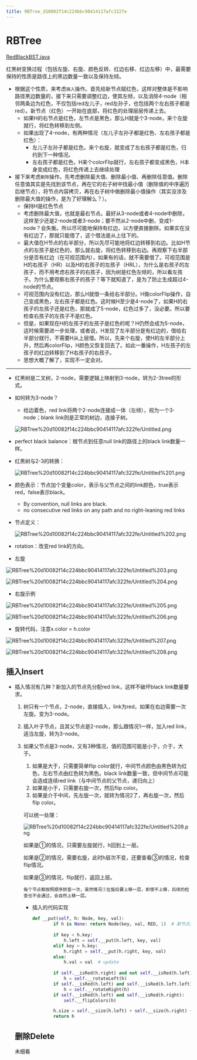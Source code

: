 ```yaml
---
title: RBTree_d10082f14c224bbc90414117afc322fe
---
```


# RBTree

[RedBlackBST.java](https://algs4.cs.princeton.edu/code/edu/princeton/cs/algs4/RedBlackBST.java.html)

红黑树变换过程（包括左旋、右旋、颜色反转、红边右移、红边左移）中，最需要保持的性质是路径上的黑边数量一致以及保持左倾。

- 根据这个性质，来考虑`插入`操作。首先给新节点赋红色，这样对整体是不影响路径黑边数量的，接下来只需要调整红边，使其左倾，以及消除4-node（相邻两条边为红色，不仅包括red左儿子，red左孙子，也包括两个左右孩子都是red）。新节点（红色）一开始在底部，将红色的处理层层传递上去。
    - 如果H的右节点是红色，左节点是黑色，那么H就是个3-node，来个左旋就行，将红色转移到左侧。
    - 如果出现了4-node，有两种情况（左儿子左孙子都是红色、左右孩子都是红色）：
        - 左儿子左孙子都是红色，来个右旋，就变成了左右孩子都是红色，归约到下一种情况。
        - 左右孩子都是红色，H来个colorFlip就行，左右孩子都变成黑色，H本身变成红色，将红色传递上去继续处理
- 接下来考虑`删除`操作。先考虑删除最大值、删除最小值、再删除任意值。删除任意值其实是先找到该节点，再在它的右子树中找最小值（删除值的中序遍历后继节点），将节点内容拷贝，再在右子树中做删除最小值操作（其实没涉及删除最大值的操作，是为了好理解么？）。
    - 保持H是红色节点
    - 考虑删除最大值，也就是最右节点。最好从3-node或者4-node中删除，这样至少还是2-node或者3-node；要不然从2-node中删，变成1-node？会失衡。所以尽可能地保持有红边，以方便直接删除。如果实在没有红边了，那就只能借了，这个借法是从上往下的。
    - 最大值在H节点的右半部分，所以先尽可能地将红边转移到右边。比如H节点的左孩子是红色的，那么就右旋，将红色转移到右边。再观察下右半部分是否有红边（在可视范围内），如果有的话，就不需要借了。可视范围是H的右孩子（HR）以及H的右孩子的左孩子（HRL），为什么是右孩子的左孩子，而不用考虑右孩子的右孩子，因为树是红色左倾的，所以看左孩子。为什么要观察右孩子的孩子？等下就知道了，是为了防止生成超过4-node的节点。
    - 可视范围内没有红边，那么H就借一条给右半部分。H做colorFlip操作，自己变成黑色，左右孩子都是红色。这时候H至少是4-node了，如果H的右孩子的左孩子还是红色，那就成了5-node，红色过多了，没必要。所以要检查右孩子的左孩子不是红色。
    - 但是，如果现在H的左孩子的左孩子是红色的呢？H仍然会成为5-node，这时候需要进一步处理，或者说，H发现了左半部分是有红边的，借给右半部分就行，不需要H从上层借。所以，先来个右旋，使H的左半部分上升，然后再colorFlip，H颜色又恢复回去了。如此一番操作，H左孩子的左孩子的红边转移到了H右孩子的右孩子。
    - 思想大概了解了，实现不一定会对。

---

- 红黑树是二叉树，2-node，需要逻辑上映射到3-node，转为2-3tree的形式。
- 如何转为3-node？
    - 给边着色，red link将两个2-node连接成一体（左倾），视为一个3-node；blank link则是正常的树边，连接子树。
    
    ![RBTree%20d10082f14c224bbc90414117afc322fe/Untitled.png](RBTree%20d10082f14c224bbc90414117afc322fe/Untitled.png)
    
- perfect black balance：根节点到任意null link的路径上的black link数量一样。
- 红黑树与2-3的转换：
    
    ![RBTree%20d10082f14c224bbc90414117afc322fe/Untitled%201.png](RBTree%20d10082f14c224bbc90414117afc322fe/Untitled%201.png)
    
- 颜色表示：节点加个变量color，表示与父节点之间的link颜色，true表示red，false表示black。
    - By convention, null links are black.
    - no consecutive red links on any path and no right-leaning red links
- 节点定义：
    
    ![RBTree%20d10082f14c224bbc90414117afc322fe/Untitled%202.png](RBTree%20d10082f14c224bbc90414117afc322fe/Untitled%202.png)
    
- rotation：改变red link的方向。
- 左旋

![RBTree%20d10082f14c224bbc90414117afc322fe/Untitled%203.png](RBTree%20d10082f14c224bbc90414117afc322fe/Untitled%203.png)

![RBTree%20d10082f14c224bbc90414117afc322fe/Untitled%204.png](RBTree%20d10082f14c224bbc90414117afc322fe/Untitled%204.png)

- 右旋示例

![RBTree%20d10082f14c224bbc90414117afc322fe/Untitled%205.png](RBTree%20d10082f14c224bbc90414117afc322fe/Untitled%205.png)

![RBTree%20d10082f14c224bbc90414117afc322fe/Untitled%206.png](RBTree%20d10082f14c224bbc90414117afc322fe/Untitled%206.png)

- 旋转代码，注意x.color = h.color

![RBTree%20d10082f14c224bbc90414117afc322fe/Untitled%207.png](RBTree%20d10082f14c224bbc90414117afc322fe/Untitled%207.png)

![RBTree%20d10082f14c224bbc90414117afc322fe/Untitled%208.png](RBTree%20d10082f14c224bbc90414117afc322fe/Untitled%208.png)

## 插入Insert

- 插入情况有几种？新加入的节点先分配red link，这样不破坏black link数量要求。
    1. 树只有一个节点，2-node，直接插入，link为red，如果在右边需要一次左旋。变为3-node。
    2. 插入叶子节点，且其父节点是2-node，那么跟情况1一样，加入red link，适当左旋，转为3-node。
    3. 如果父节点是3-node，又有3种情况，值的范围可能是小于，介于，大于。
        1. 如果是大于，只需要简单flip color就行，中间节点颜色由黑色转为红色，左右节点由红色转为黑色。black link数量一致，但中间节点可能会造成连续red link（与中间节点的父节点，递归向上）
        2. 如果是小于，只需要右旋一次，然后flip color。
        3. 如果是介于中间，先左旋一次，就转为情况2了，再右旋一次，然后flip color。
        
        可以统一处理：
        
        ![RBTree%20d10082f14c224bbc90414117afc322fe/Untitled%209.png](RBTree%20d10082f14c224bbc90414117afc322fe/Untitled%209.png)
        
        如果是①的情况，只需要左旋就行，h回到上一层。
        
        如果是②的情况，需要右旋，此时h层次不变，还要查看③的情况，检查flip情况。
        
        如果是③的情况，flip就行，返回上层。
        
        `每个节点都按照顺序排查一次，虽然情况①左旋后要上移一层，即使不上移，后续的检查也不会通过，会自然上移一层。`
        
        - 插入的代码实现
            
            ```python
            def __put(self, h: Node, key, val):
                    if h is None: return Node(key, val, RED, 1)  # 新节点是红色，不破坏黑色数量
                    
                    if key < h.key:
                        h.left = self.__put(h.left, key, val)
                    elif key > h.key:
                        h.right = self.__put(h.right, key, val)
                    else:
                        h.val = val  # update
                    
                    if self.__isRed(h.right) and not self.__isRed(h.left):
                        h = self.__rotateLeft(h)
                    if self.__isRed(h.left) and self.__isRed(h.left.left):
                        h = self.__rotateRight(h)
                    if self.__isRed(h.left) and self.__isRed(h.right):
                        self.__flipColors(h)
            
                    h.size = self.__size(h.left) + self.__size(h.right) + 1
                    return h
            ```
            
    
    ## 删除Delete
    
    未细看